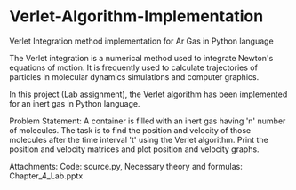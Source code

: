 # Verlet-Algorithm-Implementation
Verlet Integration method implementation for Ar Gas in Python language

The Verlet integration is a numerical method used to integrate Newton's equations of motion. It is frequently used to calculate trajectories of particles in molecular dynamics simulations and computer graphics.

In this project (Lab assignment), the Verlet algorithm has been implemented for an inert gas in Python language.

Problem Statement: A container is filled with an inert gas having 'n' number of molecules. The task is to find the position and velocity of those molecules after the time interval 't' using the Verlet algorithm. Print the position and velocity matrices and plot position and velocity graphs.

Attachments:
Code: source.py, 
Necessary theory and formulas: Chapter_4_Lab.pptx
